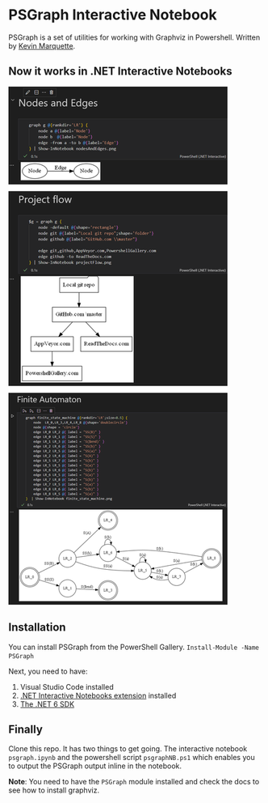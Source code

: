 # PSGraph Interactive Notebook

PSGraph is a set of utilities for working with Graphviz in Powershell. Written by [Kevin Marquette](https://github.com/KevinMarquette/PSGraph).

## Now it works in .NET Interactive Notebooks

![](/media/PSGraphOuput.png)

## Installation

You can install PSGraph from the PowerShell Gallery. `Install-Module -Name PSGraph`

Next, you need to have:

1. Visual Studio Code installed 
1. [.NET Interactive Notebooks extension](https://marketplace.visualstudio.com/items?itemName=ms-dotnettools.dotnet-interactive-vscode) installed
1. [The .NET 6 SDK](https://dotnet.microsoft.com/en-us/download/dotnet/6.0)

## Finally

Clone this repo. It has two things to get going. The interactive notebook `psgraph.ipynb` and the powershell script `psgraphNB.ps1` which enables you to output the PSGraph output inline in the notebook.

**Note**: You need to have the `PSGraph` module installed and check the docs to see how to install graphviz.